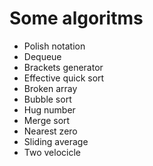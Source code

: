 # Some algoritms
* Polish notation
* Dequeue
* Brackets generator
* Effective quick sort
* Broken array
* Bubble sort
* Hug number
* Merge sort
* Nearest zero
* Sliding average
* Two velocicle
